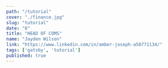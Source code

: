 ```yaml
---
path: "/tutorial"
cover: "./finance.jpg"
slug: "tutorial"
date: "6"
title: "HEAD OF COMS"
name: "Jayden Wilson"
link: "https://www.linkedin.com/in/amber-joseph-a50771134/"
tags: ['gatsby', 'tutorial']
published: true
---
```

